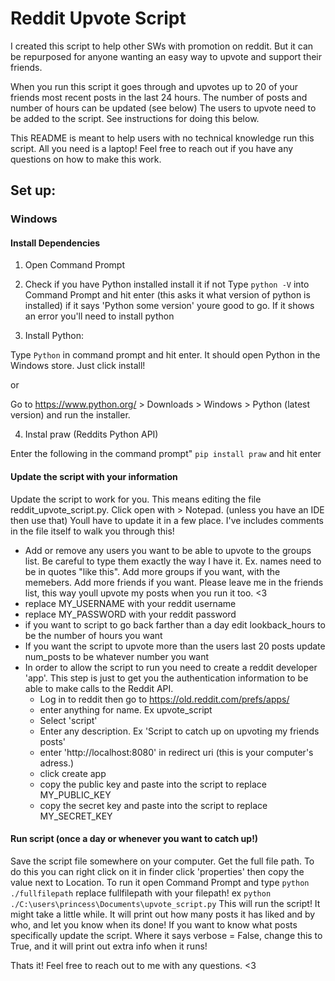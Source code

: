 # Reddit Upvote Script
I created this script to help other SWs with promotion on reddit. But it can be repurposed for anyone wanting an easy way to upvote and support their friends.

When you run this script it goes through and upvotes up to 20 of your friends most recent posts in the last 24 hours.
The number of posts and number of hours can be updated (see below)
The users to upvote need to be added to the script. See instructions for doing this below.

This README is meant to help users with no technical knowledge run this script. All you need is a laptop! Feel free to reach out if you have any questions on how to make this work.


## Set up:

### Windows
#### Install Dependencies
1. Open Command Prompt
2. Check if you have Python installed install it if not
Type `python -V` into Command Prompt and hit enter (this asks it what version of python is installed)
if it says 'Python some version' youre good to go. If it shows an error you'll need to install python

3. Install Python:

Type `Python` in command prompt and hit enter. It should open Python in the Windows store. Just click install!

or

Go to https://www.python.org/ > Downloads > Windows > Python (latest version) and run the installer.

4. Instal praw (Reddits Python API)

Enter the following in the command prompt" `pip install praw` and hit enter

#### Update the script with your information

 Update the script to work for you. This means editing the file reddit_upvote_script.py. Click open with > Notepad. (unless you have an IDE then use that) Youll have to update it in a few place. I've includes comments in the file itself to walk you through this!
* Add or remove any users you want to be able to upvote to the groups list. Be careful to type them exactly the way I have it. Ex. names need to be in quotes "like this". Add more groups if you want, with the memebers.
Add more friends if you want. Please leave me in the friends list, this way youll upvote my posts when you run it too. <3
* replace MY_USERNAME with your reddit username
* replace MY_PASSWORD with your reddit password
* if you want to script to go back farther than a day edit lookback_hours to be the number of hours you want
* If you want the script to upvote more than the users last 20 posts update num_posts to be whatever number you want
* In order to allow the script to run you need to create a reddit developer 'app'. This step is just to get you the authentication information to be able to make calls to the Reddit API.
  * Log in to reddit then go to https://old.reddit.com/prefs/apps/
  * enter anything for name. Ex upvote_script
  * Select 'script'
  * Enter any description. Ex 'Script to catch up on upvoting my friends posts'
  * enter 'http://localhost:8080' in redirect uri (this is your computer's adress.)
  * click create app
  * copy the public key and paste into the script to replace MY_PUBLIC_KEY
  * copy the secret key and paste into the script to replace MY_SECRET_KEY

#### Run script (once a day or whenever you want to catch up!)
Save the script file somewhere on your computer. Get the full file path. To do this you can right click on it in finder click 'properties' then copy the value next to Location. To run it open Command Prompt and type
`python ./fullfilepath` replace fullfilepath with your filepath!
ex `python ./C:\users\princess\Documents\upvote_script.py`
This will run the script! It might take a little while. It will print out how many posts it has liked and by who, and let you know when its done!
If you want to know what posts specifically update the script. Where it says verbose = False, change this to True, and it will print out extra info when it runs!

Thats it! Feel free to reach out to me with any questions. <3

